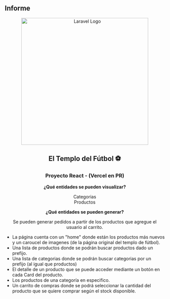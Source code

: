 ## Informe

<div align="center">
  <img src="http://imgfz.com/i/Prh8nST.jpeg" width="400" alt="Laravel Logo">
</div>

<h2 align="center">El Templo del Fútbol ⚽</h2>

<h3 align="center">Proyecto React - (Vercel en PR)</h3>

<p align="center">
  <strong>¿Qué entidades se pueden visualizar?</strong>
</p>
<p align="center">
  Categorias<br>
  Productos
</p>

<p align="center">
  <strong>¿Qué entidades se pueden generar?</strong>
</p>
<p align="center">
 Se pueden generar pedidos a partir de los productos que agregue el usuario al carrito.
</p>

  - La página cuenta con un "home" donde están los productos más nuevos y un caroucel de imagenes (de la página original del templo de fútbol). 
  - Una lista de productos donde se podrán buscar productos dado un prefijo.
  - Una lista de categorias donde se podrán buscar categorias por un prefijo (al igual que productos)
  - El detalle de un producto que se puede acceder mediante un botón en cada Card del producto.
  - Los productos de una categoría en especifico.
  - Un carrito de compras donde se podrá seleccionar la cantidad del producto que se quiere comprar según el stock disponible.
